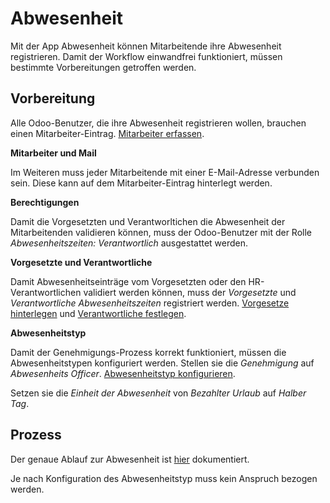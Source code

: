 # Abwesenheit

Mit der App Abwesenheit können Mitarbeitende ihre Abwesenheit registrieren. Damit der Workflow einwandfrei funktioniert, müssen bestimmte Vorbereitungen getroffen werden.

## Vorbereitung

Alle Odoo-Benutzer, die ihre Abwesenheit registrieren wollen, brauchen einen Mitarbeiter-Eintrag. [Mitarbeiter erfassen](Personal.md#Mitarbeiter%20erfassen).

**Mitarbeiter und Mail**

Im Weiteren muss jeder Mitarbeitende mit einer E-Mail-Adresse verbunden sein. Diese kann auf dem Mitarbeiter-Eintrag hinterlegt werden.

**Berechtigungen**

Damit die Vorgesetzten und Verantworltichen die Abwesenheit der Mitarbeitenden validieren können, muss der Odoo-Benutzer mit der Rolle *Abwesenheitszeiten: Verantwortlich* ausgestattet werden.

**Vorgesetzte und Verantwortliche**

Damit Abwesenheitseinträge vom Vorgesetzten oder den HR-Verantwortlichen validiert werden können, muss der *Vorgesetzte* und *Verantwortliche Abwesenheitszeiten* registriert werden. [Vorgesetze hinterlegen](Personal.md#Vorgesetze%20hinterlegen) und [Verantwortliche festlegen](Abwesenheitszeiten.md#Verantwortliche%20festlegen).

**Abwesenheitstyp**

Damit der Genehmigungs-Prozess korrekt funktioniert, müssen die Abwesenheitstypen konfiguriert werden. Stellen sie die *Genehmigung* auf *Abwesenheits Officer*. [Abwesenheitstyp konfigurieren](Abwesenheitszeiten.md#Abwesenheitstyp%20konfigurieren).

Setzen sie die *Einheit der Abwesenheit* von *Bezahlter Urlaub* auf *Halber Tag*.

## Prozess

Der genaue Ablauf zur Abwesenheit ist [hier](Prozess-Abwesenheit.md) dokumentiert.

Je nach Konfiguration des Abwesenheitstyp muss kein Anspruch bezogen werden.
